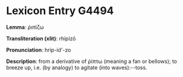 # Lexicon Entry G4494

**Lemma**: ῥιπίζω

**Transliteration (xlit)**: rhipízō

**Pronunciation**: hrip-id'-zo

**Description**:
from a derivative of ῥίπτω (meaning a fan or bellows); to breeze up, i.e. (by analogy) to agitate (into waves):--toss.

